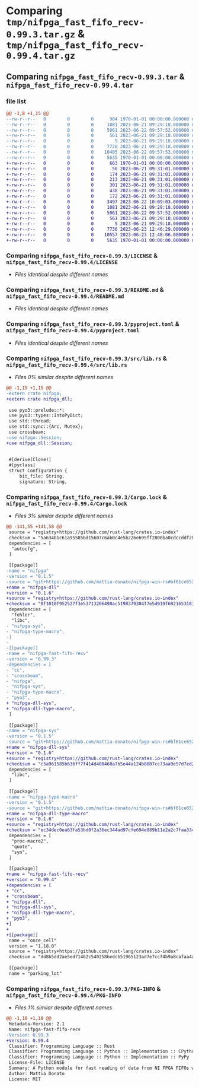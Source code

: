 # Comparing `tmp/nifpga_fast_fifo_recv-0.99.3.tar.gz` & `tmp/nifpga_fast_fifo_recv-0.99.4.tar.gz`

## Comparing `nifpga_fast_fifo_recv-0.99.3.tar` & `nifpga_fast_fifo_recv-0.99.4.tar`

### file list

```diff
@@ -1,8 +1,15 @@
--rw-r--r--   0        0        0      904 1970-01-01 00:00:00.000000 nifpga_fast_fifo_recv-0.99.3/Cargo.toml
--rw-r--r--   0        0        0     1081 2023-06-21 09:29:18.000000 nifpga_fast_fifo_recv-0.99.3/LICENSE
--rw-r--r--   0        0        0     5061 2023-06-22 09:57:52.000000 nifpga_fast_fifo_recv-0.99.3/README.md
--rw-r--r--   0        0        0      561 2023-06-21 09:29:18.000000 nifpga_fast_fifo_recv-0.99.3/pyproject.toml
--rw-r--r--   0        0        0        9 2023-06-21 09:29:18.000000 nifpga_fast_fifo_recv-0.99.3/requirements.txt
--rw-r--r--   0        0        0     7728 2023-06-21 09:29:18.000000 nifpga_fast_fifo_recv-0.99.3/src/lib.rs
--rw-r--r--   0        0        0    10405 2023-06-22 09:57:53.000000 nifpga_fast_fifo_recv-0.99.3/Cargo.lock
--rw-r--r--   0        0        0     5635 1970-01-01 00:00:00.000000 nifpga_fast_fifo_recv-0.99.3/PKG-INFO
+-rw-r--r--   0        0        0      663 1970-01-01 00:00:00.000000 nifpga_fast_fifo_recv-0.99.4/Cargo.toml
+-rw-r--r--   0        0        0       50 2023-06-21 09:31:01.000000 nifpga_fast_fifo_recv-0.99.4/.idea/.gitignore
+-rw-r--r--   0        0        0      174 2023-06-21 09:31:01.000000 nifpga_fast_fifo_recv-0.99.4/.idea/inspectionProfiles/profiles_settings.xml
+-rw-r--r--   0        0        0      213 2023-06-21 09:31:01.000000 nifpga_fast_fifo_recv-0.99.4/.idea/misc.xml
+-rw-r--r--   0        0        0      301 2023-06-21 09:31:01.000000 nifpga_fast_fifo_recv-0.99.4/.idea/modules.xml
+-rw-r--r--   0        0        0      438 2023-06-21 09:31:01.000000 nifpga_fast_fifo_recv-0.99.4/.idea/nifpga-fast-fifo-recv.iml
+-rw-r--r--   0        0        0      172 2023-06-21 09:31:01.000000 nifpga_fast_fifo_recv-0.99.4/.idea/vcs.xml
+-rw-r--r--   0        0        0     3497 2023-06-22 10:09:03.000000 nifpga_fast_fifo_recv-0.99.4/.idea/workspace.xml
+-rw-r--r--   0        0        0     1081 2023-06-21 09:29:18.000000 nifpga_fast_fifo_recv-0.99.4/LICENSE
+-rw-r--r--   0        0        0     5061 2023-06-22 09:57:52.000000 nifpga_fast_fifo_recv-0.99.4/README.md
+-rw-r--r--   0        0        0      561 2023-06-21 09:29:18.000000 nifpga_fast_fifo_recv-0.99.4/pyproject.toml
+-rw-r--r--   0        0        0        9 2023-06-21 09:29:18.000000 nifpga_fast_fifo_recv-0.99.4/requirements.txt
+-rw-r--r--   0        0        0     7736 2023-06-23 12:46:29.000000 nifpga_fast_fifo_recv-0.99.4/src/lib.rs
+-rw-r--r--   0        0        0    10557 2023-06-23 12:48:06.000000 nifpga_fast_fifo_recv-0.99.4/Cargo.lock
+-rw-r--r--   0        0        0     5635 1970-01-01 00:00:00.000000 nifpga_fast_fifo_recv-0.99.4/PKG-INFO
```

### Comparing `nifpga_fast_fifo_recv-0.99.3/LICENSE` & `nifpga_fast_fifo_recv-0.99.4/LICENSE`

 * *Files identical despite different names*

### Comparing `nifpga_fast_fifo_recv-0.99.3/README.md` & `nifpga_fast_fifo_recv-0.99.4/README.md`

 * *Files identical despite different names*

### Comparing `nifpga_fast_fifo_recv-0.99.3/pyproject.toml` & `nifpga_fast_fifo_recv-0.99.4/pyproject.toml`

 * *Files identical despite different names*

### Comparing `nifpga_fast_fifo_recv-0.99.3/src/lib.rs` & `nifpga_fast_fifo_recv-0.99.4/src/lib.rs`

 * *Files 0% similar despite different names*

```diff
@@ -1,15 +1,15 @@
-extern crate nifpga;
+extern crate nifpga_dll;
 
 use pyo3::prelude::*;
 use pyo3::types::IntoPyDict;
 use std::thread;
 use std::sync::{Arc, Mutex};
 use crossbeam;
-use nifpga::Session;
+use nifpga_dll::Session;
 
 
 #[derive(Clone)]
 #[pyclass]
 struct Configuration {
     bit_file: String,
     signature: String,
```

### Comparing `nifpga_fast_fifo_recv-0.99.3/Cargo.lock` & `nifpga_fast_fifo_recv-0.99.4/Cargo.lock`

 * *Files 3% similar despite different names*

```diff
@@ -141,55 +141,58 @@
 source = "registry+https://github.com/rust-lang/crates.io-index"
 checksum = "5a634b1c61a95585bd15607c6ab0c4e5b226e695ff2800ba0cdccddf208c406c"
 dependencies = [
  "autocfg",
 ]
 
 [[package]]
-name = "nifpga"
-version = "0.1.5"
-source = "git+https://github.com/mattia-donato/nifpga-win-rs#bf61ce6523a4f5fa29580788675b7016a4d9f99f"
+name = "nifpga-dll"
+version = "0.1.6"
+source = "registry+https://github.com/rust-lang/crates.io-index"
+checksum = "8f1010f952527f3e53713206498ac5198379304f7e5d919f6821653181a551a7"
 dependencies = [
  "fehler",
  "libc",
- "nifpga-sys",
- "nifpga-type-macro",
-]
-
-[[package]]
-name = "nifpga-fast-fifo-recv"
-version = "0.99.3"
-dependencies = [
- "cc",
- "crossbeam",
- "nifpga",
- "nifpga-sys",
- "nifpga-type-macro",
- "pyo3",
+ "nifpga-dll-sys",
+ "nifpga-dll-type-macro",
 ]
 
 [[package]]
-name = "nifpga-sys"
-version = "0.1.5"
-source = "git+https://github.com/mattia-donato/nifpga-win-rs#bf61ce6523a4f5fa29580788675b7016a4d9f99f"
+name = "nifpga-dll-sys"
+version = "0.1.6"
+source = "registry+https://github.com/rust-lang/crates.io-index"
+checksum = "c5a961585b636ff7f414d400468a7b5e44a124b8807cc73aa9e57d7ed2999b37"
 dependencies = [
  "libc",
 ]
 
 [[package]]
-name = "nifpga-type-macro"
-version = "0.1.5"
-source = "git+https://github.com/mattia-donato/nifpga-win-rs#bf61ce6523a4f5fa29580788675b7016a4d9f99f"
+name = "nifpga-dll-type-macro"
+version = "0.1.6"
+source = "registry+https://github.com/rust-lang/crates.io-index"
+checksum = "ec34dec0ea63fa53bd0f2a36ec344ad97cfe694e889b11e2a2c7faa33446164b"
 dependencies = [
  "proc-macro2",
  "quote",
  "syn",
 ]
 
 [[package]]
+name = "nifpga-fast-fifo-recv"
+version = "0.99.4"
+dependencies = [
+ "cc",
+ "crossbeam",
+ "nifpga-dll",
+ "nifpga-dll-sys",
+ "nifpga-dll-type-macro",
+ "pyo3",
+]
+
+[[package]]
 name = "once_cell"
 version = "1.18.0"
 source = "registry+https://github.com/rust-lang/crates.io-index"
 checksum = "dd8b5dd2ae5ed71462c540258bedcb51965123ad7e7ccf4b9a8cafaa4a63576d"
 
 [[package]]
 name = "parking_lot"
```

### Comparing `nifpga_fast_fifo_recv-0.99.3/PKG-INFO` & `nifpga_fast_fifo_recv-0.99.4/PKG-INFO`

 * *Files 1% similar despite different names*

```diff
@@ -1,10 +1,10 @@
 Metadata-Version: 2.1
 Name: nifpga-fast-fifo-recv
-Version: 0.99.3
+Version: 0.99.4
 Classifier: Programming Language :: Rust
 Classifier: Programming Language :: Python :: Implementation :: CPython
 Classifier: Programming Language :: Python :: Implementation :: PyPy
 License-File: LICENSE
 Summary: A Python module for fast reading of data from NI FPGA FIFOs with a separate thread.
 Author: Mattia Donato
 License: MIT
```

